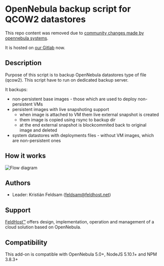 # OpenNebula backup script for QCOW2 datastores

This repo content was removed due to [community changes made by opennebula systems](https://forum.opennebula.io/t/towards-a-stronger-opennebula-community/8506).

It is hosted on [our Gitlab](https://gitlab.feldhost.cz/feldhost-public/one-image-backup) now.

## Description

Purpose of this script is to backup OpenNebula datastores type of file (qcow2).
This script have to run on dedicated backup server.

It backups:
- non-persistent base images - those which are used to deploy non-persistent VMs
- persistent images with live snapshoting support
    - when image is attached to VM them live external snapshot is created
    - them image is copied using rsync to backup dir
    - at the end external snapshot is blockcommited back to original image and deleted
- system datastores with deployments files - without VM images, which are non-persistent ones

## How it works

![Flow diagram](https://gitlab.feldhost.cz/feldhost-public/one-image-backup/raw/master/images/how-it-works.png)

## Authors

* Leader: Kristián Feldsam (feldsam@feldhost.net)

## Support

[FeldHost™](https://www.feldhost.net/products/opennebula) offers design, implementation, operation and management of a cloud solution based on OpenNebula.


## Compatibility

This add-on is compatible with OpenNebula 5.0+, NodeJS 5.10.1+ and NPM 3.8.3+
